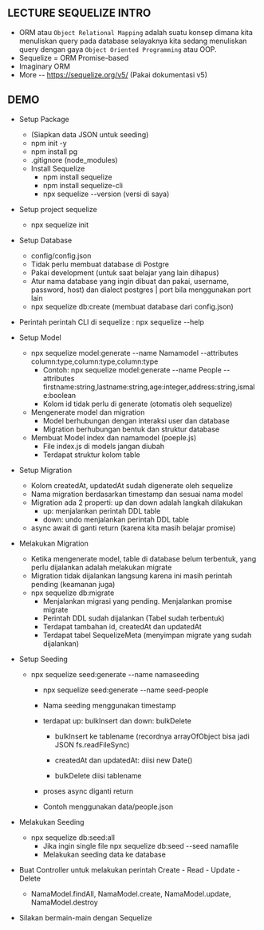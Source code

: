 ## LECTURE SEQUELIZE INTRO

- ORM atau `Object Relational Mapping` adalah suatu konsep dimana kita menuliskan query pada database selayaknya kita sedang menuliskan query dengan gaya `Object Oriented Programming` atau OOP.
- Sequelize = ORM Promise-based
- Imaginary ORM
- More -- https://sequelize.org/v5/ (Pakai dokumentasi v5)

## DEMO

- Setup Package

  - (Siapkan data JSON untuk seeding)
  - npm init -y
  - npm install pg
  - .gitignore (node_modules)
  - Install Sequelize
    - npm install sequelize
    - npm install sequelize-cli
    - npx sequelize --version (versi di saya)

- Setup project sequelize

  - npx sequelize init

- Setup Database

  - config/config.json
  - Tidak perlu membuat database di Postgre
  - Pakai development (untuk saat belajar yang lain dihapus)
  - Atur nama database yang ingin dibuat dan pakai, username, password, host) dan dialect postgres | port bila menggunakan port lain
  - npx sequelize db:create (membuat database dari config.json)

- Perintah perintah CLI di sequelize : npx sequelize --help

- Setup Model

  - npx sequelize model:generate --name Namamodel --attributes column:type,column:type,column:type
    - Contoh: npx sequelize model:generate --name People --attributes firstname:string,lastname:string,age:integer,address:string,ismale:boolean
    - Kolom id tidak perlu di generate (otomatis oleh sequelize)
  - Mengenerate model dan migration
    - Model berhubungan dengan interaksi user dan database
    - Migration berhubungan bentuk dan struktur database
  - Membuat Model index dan namamodel (poeple.js)
    - File index.js di models jangan diubah
    - Terdapat struktur kolom table

- Setup Migration

  - Kolom createdAt, updatedAt sudah digenerate oleh sequelize
  - Nama migration berdasarkan timestamp dan sesuai nama model
  - Migration ada 2 properti: up dan down adalah langkah dilakukan
    - up: menjalankan perintah DDL table
    - down: undo menjalankan perintah DDL table
  - async await di ganti return (karena kita masih belajar promise)

- Melakukan Migration

  - Ketika mengenerate model, table di database belum terbentuk, yang perlu dijalankan adalah melakukan migrate
  - Migration tidak dijalankan langsung karena ini masih perintah pending (keamanan juga)
  - npx sequelize db:migrate 
    - Menjalankan migrasi yang pending. Menjalankan promise migrate
    - Perintah DDL sudah dijalankan (Tabel sudah terbentuk)
    - Terdapat tambahan id, createdAt dan updatedAt
    - Terdapat tabel SequelizeMeta (menyimpan migrate yang sudah dijalankan)

- Setup Seeding

  - npx sequelize seed:generate --name namaseeding 

    - npx sequelize seed:generate --name seed-people 

    - Nama seeding menggunakan timestamp

    - terdapat up: bulkInsert dan down: bulkDelete

      - bulkInsert ke tablename (recordnya arrayOfObject bisa jadi JSON fs.readFileSync)
      - createdAt dan updatedAt: diisi new Date()

      - bulkDelete diisi tablename

    - proses async diganti return

    - Contoh menggunakan data/people.json

- Melakukan Seeding

  - npx sequelize db:seed:all
    - Jika ingin single file npx sequelize db:seed --seed namafile
    - Melakukan seeding data ke database

- Buat Controller untuk melakukan perintah Create - Read - Update - Delete

  - NamaModel.findAll, NamaModel.create, NamaModel.update, NamaModel.destroy

- Silakan bermain-main dengan Sequelize

